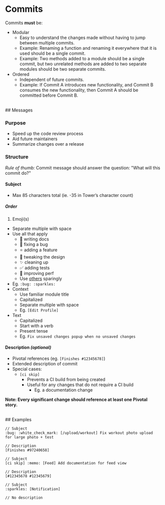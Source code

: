 # Commits

Commits **must** be:

* Modular
  * Easy to understand the changes made without having to jump between multiple commits.
  * Example: Renaming a function and renaming it everywhere that it is used should be a single commit.
  * Example: Two methods added to a module should be a single commit, but two unrelated methods are added to two separate modules should be two separate commits.
* Ordered
  * Independent of future commits.
  * Example: If Commit A introduces new functionality, and Commit B consumes the new functionality, then Commit A should be committed before Commit B.


<br />
## Messages


### Purpose
* Speed up the code review process
* Aid future maintainers
* Summarize changes over a release

### Structure

*Rule of thumb:* Commit message should answer the question: "What will this commit do?"

#### Subject

* Max 85 characters total (ie. -35 in Tower’s character count)

##### Order

1. Emoji(s)
  * Separate multiple with space
  * Use all that apply
    * :memo: writing docs
    * :bug: fixing a bug
    * :star: adding a feature
    * :art: tweaking the design
    * :sparkles: cleaning up
    * :white_check_mark: adding tests
    * :racehorse: improving perf
    * Use [others](http://www.emoji-cheat-sheet.com) sparingly
  * Eg. `:bug: :sparkles:`
* Context
  * Use familiar module title
  * Capitalized
  * Separate multiple with space
  * Eg. `[Edit Profile]`
* Text
  * Capitalized
  * Start with a verb
  * Present tense
  * Eg. `Fix unsaved changes popup when no unsaved changes`



#### Description *(optional)*

* Pivotal references (eg. `[Finishes #12345678]`)
* Extended description of commit
* Special cases:
  * `[ci skip]`
    * Prevents a CI build from being created
    * Useful for any changes that do not require a CI build
      * Eg. a documentation change


**Note: Every significant change should reference at least one Pivotal story.**


<br />
## Examples

```
// Subject
:bug: :white_check_mark: [/upload/workout] Fix workout photo upload for large photo + test

// Description
[Finishes #97240658]
````

```
// Subject
[ci skip] :memo: [Feed] Add documentation for feed view

// Description
[#12345678 #12345679]
```

```
// Subject
:sparkles: [Notification]

// No description
```
